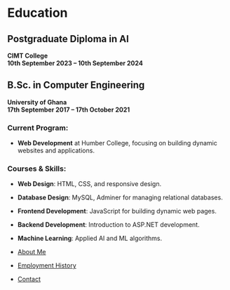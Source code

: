 # Education

## Postgraduate Diploma in AI
**CIMT College**  
**10th September 2023 – 10th September 2024**  

## B.Sc. in Computer Engineering
**University of Ghana**  
**17th September 2017 – 17th October 2021**  

### Current Program:
- **Web Development** at Humber College, focusing on building dynamic websites and applications.

### Courses & Skills:
- **Web Design**: HTML, CSS, and responsive design.
- **Database Design**: MySQL, Adminer for managing relational databases.
- **Frontend Development**: JavaScript for building dynamic web pages.
- **Backend Development**: Introduction to ASP.NET development.
- **Machine Learning**: Applied AI and ML algorithms.

- [About Me](index.markdown)
- [Employment History](employment.markdown)
- [Contact](contact.markdown)

